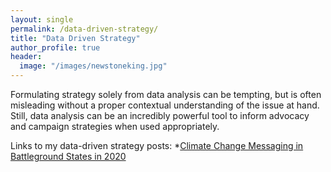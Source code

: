 ```yaml
---
layout: single
permalink: /data-driven-strategy/
title: "Data Driven Strategy"
author_profile: true
header:
  image: "/images/newstoneking.jpg"
---
```


Formulating strategy solely from data analysis can be tempting, but is often misleading without a proper contextual understanding of the issue at hand. Still, data analysis can be an incredibly powerful tool to inform advocacy and campaign strategies when used appropriately.

Links to my data-driven strategy posts:
*[Climate Change Messaging in Battleground States in 2020](url)
